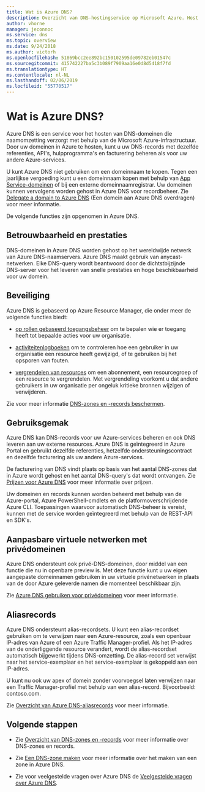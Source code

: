 ```yaml
---
title: Wat is Azure DNS?
description: Overzicht van DNS-hostingservice op Microsoft Azure. Host uw domein op Microsoft Azure.
author: vhorne
manager: jeconnoc
ms.service: dns
ms.topic: overview
ms.date: 9/24/2018
ms.author: victorh
ms.openlocfilehash: 51869bcc2ee892bc150102595de09782eb01547c
ms.sourcegitcommit: 415742227ba5c3b089f7909aa16e0d8d5418f7fd
ms.translationtype: HT
ms.contentlocale: nl-NL
ms.lasthandoff: 02/06/2019
ms.locfileid: "55770517"
---
```

# <a name="what-is-azure-dns"></a>Wat is Azure DNS?

Azure DNS is een service voor het hosten van DNS-domeinen die naamomzetting verzorgt met behulp van de Microsoft Azure-infrastructuur. Door uw domeinen in Azure te hosten, kunt u uw DNS-records met dezelfde referenties, API's, hulpprogramma's en facturering beheren als voor uw andere Azure-services.

U kunt Azure DNS niet gebruiken om een ​​domeinnaam te kopen. Tegen een jaarlijkse vergoeding kunt u een domeinnaam kopen met behulp van [App Service-domeinen](https://docs.microsoft.com/azure/app-service/manage-custom-dns-buy-domain#buy-the-domain) of bij een externe domeinnaamregistrar. Uw domeinen kunnen vervolgens worden gehost in Azure DNS voor recordbeheer. Zie [Delegate a domain to Azure DNS](dns-domain-delegation.md) (Een domein aan Azure DNS overdragen) voor meer informatie.

De volgende functies zijn opgenomen in Azure DNS.

## <a name="reliability-and-performance"></a>Betrouwbaarheid en prestaties

DNS-domeinen in Azure DNS worden gehost op het wereldwijde netwerk van Azure DNS-naamservers. Azure DNS maakt gebruik van anycast-netwerken. Elke DNS-query wordt beantwoord door de dichtstbijzijnde DNS-server voor het leveren van snelle prestaties en hoge beschikbaarheid voor uw domein.

## <a name="security"></a>Beveiliging

 Azure DNS is gebaseerd op Azure Resource Manager, die onder meer de volgende functies biedt:

* [op rollen gebaseerd toegangsbeheer](https://docs.microsoft.com/azure/azure-resource-manager/resource-group-overview#access-control) om te bepalen wie er toegang heeft tot bepaalde acties voor uw organisatie.

* [activiteitenlogboeken](https://docs.microsoft.com/azure/azure-resource-manager/resource-group-overview) om te controleren hoe een gebruiker in uw organisatie een resource heeft gewijzigd, of te gebruiken bij het opsporen van fouten.

* [vergrendelen van resources](https://docs.microsoft.com/azure/azure-resource-manager/resource-group-lock-resources) om een abonnement, een resourcegroep of een resource te vergrendelen. Met vergrendeling voorkomt u dat andere gebruikers in uw organisatie per ongeluk kritieke bronnen wijzigen of verwijderen.

Zie voor meer informatie [DNS-zones en -records beschermen](dns-protect-zones-recordsets.md). 


## <a name="ease-of-use"></a>Gebruiksgemak

 Azure DNS kan DNS-records voor uw Azure-services beheren en ook DNS leveren aan uw externe resources. Azure DNS is geïntegreerd in Azure Portal en gebruikt dezelfde referenties, hetzelfde ondersteuningscontract en dezelfde facturering als uw andere Azure-services. 

De facturering van DNS vindt plaats op basis van het aantal DNS-zones dat in Azure wordt gehost en het aantal DNS-query's dat wordt ontvangen. Zie [Prijzen voor Azure DNS](https://azure.microsoft.com/pricing/details/dns/) voor meer informatie over prijzen.

Uw domeinen en records kunnen worden beheerd met behulp van de Azure-portal, Azure PowerShell-cmdlets en de platformoverschrijdende Azure CLI. Toepassingen waarvoor automatisch DNS-beheer is vereist, kunnen met de service worden geïntegreerd met behulp van de REST-API en SDK's.

## <a name="customizable-virtual-networks-with-private-domains"></a>Aanpasbare virtuele netwerken met privédomeinen

Azure DNS ondersteunt ook privé-DNS-domeinen, door middel van een functie die nu in openbare preview is. Met deze functie kunt u uw eigen aangepaste domeinnamen gebruiken in uw virtuele privénetwerken in plaats van de door Azure geleverde namen die momenteel beschikbaar zijn.

Zie [Azure DNS gebruiken voor privédomeinen](private-dns-overview.md) voor meer informatie.

## <a name="alias-records"></a>Aliasrecords

Azure DNS ondersteunt alias-recordsets. U kunt een alias-recordset gebruiken om te verwijzen naar een Azure-resource, zoals een openbaar IP-adres van Azure of een Azure Traffic Manager-profiel. Als het IP-adres van de onderliggende resource verandert, wordt de alias-recordset automatisch bijgewerkt tijdens DNS-omzetting. De alias-record set verwijst naar het service-exemplaar en het service-exemplaar is gekoppeld aan een IP-adres. 

U kunt nu ook uw apex of domein zonder voorvoegsel laten verwijzen naar een Traffic Manager-profiel met behulp van een alias-record. Bijvoorbeeld: contoso.com.

Zie [Overzicht van Azure DNS-aliasrecords](dns-alias.md) voor meer informatie.


## <a name="next-steps"></a>Volgende stappen

* Zie [Overzicht van DNS-zones en -records](dns-zones-records.md) voor meer informatie over DNS-zones en records.

* Zie [Een DNS-zone maken](./dns-getstarted-create-dnszone-portal.md) voor meer informatie over het maken van een zone in Azure DNS.

* Zie voor veelgestelde vragen over Azure DNS de [Veelgestelde vragen over Azure DNS](dns-faq.md).

